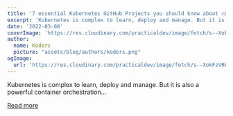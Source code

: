 ```yaml
---
title: '7 essential Kubernetes GitHub Projects you should know about 🔥🚀'
excerpt: 'Kubernetes is complex to learn, deploy and manage. But it is also a powerful container orchestration...'
date: '2022-03-08'
coverImage: 'https://res.cloudinary.com/practicaldev/image/fetch/s--XokFzVRK--/c_imagga_scale,f_auto,fl_progressive,h_420,q_auto,w_1000/https://dev-to-uploads.s3.amazonaws.com/uploads/articles/jiol717gg08y5j7h51p7.png'
author:
  name: Koders
  picture: "assets/blog/authors/koders.png"
ogImage:
  url: 'https://res.cloudinary.com/practicaldev/image/fetch/s--XokFzVRK--/c_imagga_scale,f_auto,fl_progressive,h_420,q_auto,w_1000/https://dev-to-uploads.s3.amazonaws.com/uploads/articles/jiol717gg08y5j7h51p7.png'
---
```


Kubernetes is complex to learn, deploy and manage. But it is also a powerful container orchestration...

[Read more](https://dev.to/signoz/7-essential-kubernetes-github-projects-you-should-know-about-5df4)
